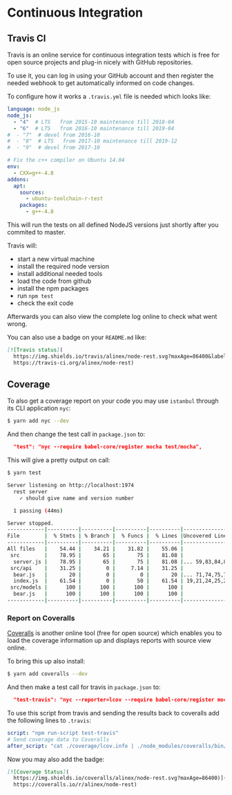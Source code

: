 # Continuous Integration

## Travis CI

Travis is an online service for continuous integration tests which is free for open
source projects and plug-in nicely with GitHub repositories.

To use it, you can log in using your GitHub account and then register the needed
webhook to get automatically informed on code changes.

To configure how it works a `.travis.yml` file is needed which looks like:

``` yaml
language: node_js
node_js:
  - "4"  # LTS   from 2015-10 maintenance till 2018-04
  - "6"  # LTS   from 2016-10 maintenance till 2019-04
#  - "7"  # devel from 2016-10
#  - "8"  # LTS   from 2017-10 maintenance till 2019-12
#  - "9"  # devel from 2017-10

# Fix the c++ compiler on Ubuntu 14.04
env:
  - CXX=g++-4.8
addons:
  apt:
    sources:
      - ubuntu-toolchain-r-test
    packages:
      - g++-4.8
```

This will run the tests on all defined NodeJS versions just shortly after you commited
to master.

Travis will:
- start a new virtual machine
- install the required node version
- install additional needed tools
- load the code from github
- install the npm packages
- run `npm test`
- check the exit code

Afterwards you can also view the complete log online to check what went wrong.

You can also use a badge on your `README.md` like:

``` markdown
[![Travis status](
  https://img.shields.io/travis/alinex/node-rest.svg?maxAge=86400&label=develop)](
  https://travis-ci.org/alinex/node-rest)
```


## Coverage

To also get a coverage report on your code you may use `istanbul` through its CLI
application `nyc`:

``` bash
$ yarn add nyc --dev
```

And then change the test call in `package.json` to:

``` json
  "test": "nyc --require babel-core/register mocha test/mocha",
```

This will give a pretty output on call:

``` bash
$ yarn test

Server listening on http://localhost:1974
  rest server
    ✓ should give name and version number

  1 passing (44ms)

Server stopped.
------------|----------|----------|----------|----------|----------------|
File        |  % Stmts | % Branch |  % Funcs |  % Lines |Uncovered Lines |
------------|----------|----------|----------|----------|----------------|
All files   |    54.44 |    34.21 |    31.82 |    55.06 |                |
 src        |    78.95 |       65 |       75 |    81.08 |                |
  server.js |    78.95 |       65 |       75 |    81.08 |... 59,83,84,85 |
 src/api    |    31.25 |        0 |     7.14 |    31.25 |                |
  bear.js   |       20 |        0 |        0 |       20 |... 71,74,75,76 |
  index.js  |    61.54 |        0 |       50 |    61.54 | 19,21,24,25,29 |
 src/models |      100 |      100 |      100 |      100 |                |
  bear.js   |      100 |      100 |      100 |      100 |                |
------------|----------|----------|----------|----------|----------------|
```

### Report on Coveralls

[Coveralls](https://coveralls.io/) is another online tool (free for open source)
which enables you to load the coverage information up and displays reports with
source view online.

To bring this up also install:

``` bash
$ yarn add coveralls --dev
```

And then make a test call for travis in `package.json` to:

``` json
  "test-travis": "nyc --reporter=lcov --require babel-core/register mocha test/mocha",
```

To use this script from travis and sending the results back to coveralls add the following
lines to `.travis`:

``` yaml
script: "npm run-script test-travis"
# Send coverage data to Coveralls
after_script: "cat ./coverage/lcov.info | ./node_modules/coveralls/bin/coveralls.js"
```

Now you may also add the badge:

``` markdown
[![Coverage Status](
  https://img.shields.io/coveralls/alinex/node-rest.svg?maxAge=86400)](
  https://coveralls.io/r/alinex/node-rest)
```
